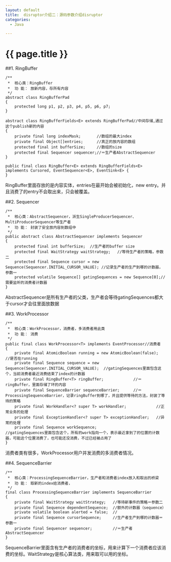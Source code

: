 ```yaml
---
layout: default
title:  disruptor介绍二：源码参数介绍disruptor 
categories:
  - Java

---
```


# {{ page.title }}


##1. RingBuffer

    /**
     *  核心类：RingBuffer
     *  功 能： 放新内容，存所有内容
     */
    abstract class RingBufferPad
    {
        protected long p1, p2, p3, p4, p5, p6, p7;
    }
    
    abstract class RingBufferFields<E> extends RingBufferPad//中间存储,通过这个publish新的内容
    {
        private final long indexMask;       //数组的最大index
        private final Object[]entries;      //真正的放内容的数组
        protected final int bufferSize;     //数组的size
        protected final Sequencer sequencer;//＝生产者AbstractSequencer
    }
    
    public final class RingBuffer<E> extends RingBufferFields<E> implements Cursored, EventSequencer<E>, EventSink<E> {
    }

RingBuffer里面存放的是内容实体，entries在最开始会被初始化，new entry。并且消费了的entry不会取出来，只会被覆盖。

##2. Sequencer

    /**
     *  核心类：AbstractSequencer，派生SingleProducerSequencer、MultiProducerSequencer等生产者
     *  功 能： 封装了安全放内容到数组中
     */
    public abstract class AbstractSequencer implements Sequencer
    {
        protected final int bufferSize;  //生产者的buffer size
        protected final WaitStrategy waitStrategy;   //等待生产者的策略，参数二
        protected final Sequence cursor = new Sequence(Sequencer.INITIAL_CURSOR_VALUE); //记录生产者的生产到哪的计数器，参数一
        protected volatile Sequence[] gatingSequences = new Sequence[0];//需要监听的消费者计数器
    }

AbstractSequencer是所有生产者的父类，生产者会等待gatingSequences都大于cursor才会往里面放数据

##3. WorkProcessor

    /**
     *  核心类：WorkProcessor，消费者，多消费者用此类
     *  功 能： 消费
     */
    public final class WorkProcessor<T> implements EventProcessor//消费者
    {
        private final AtomicBoolean running = new AtomicBoolean(false);    //是否在running
        private final Sequence sequence = new Sequence(Sequencer.INITIAL_CURSOR_VALUE);  //gatingSequences里面包含这个，当前消费者最近消费结束了index的计数器
        private final RingBuffer<T> ringBuffer;             //＝ringBuffer，里面存储了环的内容
        private final SequenceBarrier sequenceBarrier;      //＝ProcessingSequenceBarrier，记录ringBuffer到哪了，并且提供等待的方法，封装了等待的策略
        private final WorkHandler<? super T> workHandler;             //正常业务的处理
        private final ExceptionHandler<? super T> exceptionHandler;   //异常的处理
        private final Sequence workSequence;               //gatingSequences里面包含这个，所有的work指向一个，表示最近拿到了的位置的计数器，可能这个位置消费了，也可能还没消费，不过已经被占用了
    }

消费者类有很多，WorkProcessor用户并发消费的多消费者情况。

##4. SequenceBarrier


    /**
     *  核心类：ProcessingSequenceBarrier，生产者和消费者index放入和取出的桥梁
     *  功 能： 取新的index给消费者，
     */
    final class ProcessingSequenceBarrier implements SequenceBarrier
    {
        private final WaitStrategy waitStrategy;   //等待新事件的策略＝参数二
        private final Sequence dependentSequence;  //额外的计数器（sequence）
        private volatile boolean alerted = false;  //
        private final Sequence cursorSequence;     //生产者生产到哪的计数器＝参数一
        private final Sequencer sequencer;         //＝生产者AbstractSequencer
    }

SequenceBarrier里面含有生产者的消费者的坐标，用来计算下一个消费者应该消费的坐标。WaitStrategy是核心算法类，用来取可以用的坐标。
